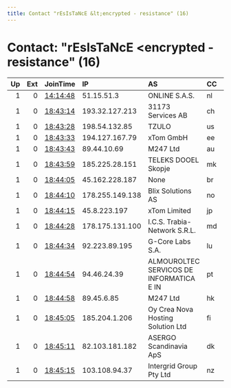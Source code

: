 ```yaml
---
title: Contact "rEsIsTaNcE &lt;encrypted - resistance" (16)
---
```


# Contact: "rEsIsTaNcE &lt;encrypted - resistance" (16)

|   Up |   Ext | JoinTime                                                                                              | IP              | AS                                       | CC   |   ORp |   Dirp | OS    | Version   | Nickname   |   eFamMembers |
|-----:|------:|:------------------------------------------------------------------------------------------------------|:----------------|:-----------------------------------------|:-----|------:|-------:|:------|:----------|:-----------|--------------:|
|    1 |     0 | [14:14:48](https://nusenu.github.io/OrNetStats/w/relay/E04DB4BEC4F5513D71A18C817A588F22180CAA37.html) | 51.15.51.3      | ONLINE S.A.S.                            | nl   |   443 |      0 | Linux | 0.4.6.10  | rEsIsTaNcE |            16 |
|    1 |     0 | [18:43:14](https://nusenu.github.io/OrNetStats/w/relay/E35C487C690BC8E5CBCBF1398D8E7A51A32B7F1F.html) | 193.32.127.213  | 31173 Services AB                        | ch   | 56507 |      0 | Linux | 0.4.6.10  | rEsIsTaNcE |            16 |
|    1 |     0 | [18:43:28](https://nusenu.github.io/OrNetStats/w/relay/F0E849C2EE6426D26E86D7E3F7D12AFCC59F4CB9.html) | 198.54.132.85   | TZULO                                    | us   | 60217 |      0 | Linux | 0.4.6.10  | rEsIsTaNcE |            16 |
|    1 |     0 | [18:43:33](https://nusenu.github.io/OrNetStats/w/relay/09224C5B1F2D5D04CDD2609F83ACC9CD11F851E9.html) | 194.127.167.79  | xTom GmbH                                | ee   | 56110 |      0 | Linux | 0.4.6.10  | rEsIsTaNcE |            16 |
|    1 |     0 | [18:43:43](https://nusenu.github.io/OrNetStats/w/relay/59F1E2C0CB89DDFCACB5D885F47933E7190590D5.html) | 89.44.10.69     | M247 Ltd                                 | au   | 54980 |      0 | Linux | 0.4.6.10  | rEsIsTaNcE |            16 |
|    1 |     0 | [18:43:59](https://nusenu.github.io/OrNetStats/w/relay/D991375D407E62C8376B22F3C400F6AB1F641C9A.html) | 185.225.28.151  | TELEKS DOOEL Skopje                      | mk   | 54966 |      0 | Linux | 0.4.6.10  | rEsIsTaNcE |            16 |
|    1 |     0 | [18:44:05](https://nusenu.github.io/OrNetStats/w/relay/383BE4E01F21B73A37017A896EC93F74A2692FBA.html) | 45.162.228.187  | None                                     | br   | 57407 |      0 | Linux | 0.4.6.10  | rEsIsTaNcE |            16 |
|    1 |     0 | [18:44:10](https://nusenu.github.io/OrNetStats/w/relay/3836CAF6DBD65462222918C291DC52321A63B7B4.html) | 178.255.149.138 | Blix Solutions AS                        | no   | 57063 |      0 | Linux | 0.4.6.10  | rEsIsTaNcE |            16 |
|    1 |     0 | [18:44:15](https://nusenu.github.io/OrNetStats/w/relay/FC5AD22C6332FE06F2829B37C8D42F577557EE9E.html) | 45.8.223.197    | xTom Limited                             | jp   | 57186 |      0 | Linux | 0.4.6.10  | rEsIsTaNcE |            16 |
|    1 |     0 | [18:44:28](https://nusenu.github.io/OrNetStats/w/relay/584BBFFAF93DDC3E2ACC2385DD5F596F22823C84.html) | 178.175.131.100 | I.C.S. Trabia-Network S.R.L.             | md   | 57470 |      0 | Linux | 0.4.6.10  | rEsIsTaNcE |            16 |
|    1 |     0 | [18:44:34](https://nusenu.github.io/OrNetStats/w/relay/BE25C5D2F606075798FFD04A3857F6B52BFD8AD3.html) | 92.223.89.195   | G-Core Labs S.A.                         | lu   | 58442 |      0 | Linux | 0.4.6.10  | rEsIsTaNcE |            16 |
|    1 |     0 | [18:44:54](https://nusenu.github.io/OrNetStats/w/relay/76776FFF0B08E4C3803E0EE07F9BE6BEB5A9BAC7.html) | 94.46.24.39     | ALMOUROLTEC SERVICOS DE INFORMATICA E IN | pt   | 54933 |      0 | Linux | 0.4.6.10  | rEsIsTaNcE |            16 |
|    1 |     0 | [18:44:58](https://nusenu.github.io/OrNetStats/w/relay/521C793AA719F2FD419165A4ED26C6BCAFF7CB5E.html) | 89.45.6.85      | M247 Ltd                                 | hk   | 56498 |      0 | Linux | 0.4.6.10  | rEsIsTaNcE |            16 |
|    1 |     0 | [18:45:05](https://nusenu.github.io/OrNetStats/w/relay/794102C3B73B966B844414AB772E498E8B0A2B4F.html) | 185.204.1.206   | Oy Crea Nova Hosting Solution Ltd        | fi   | 59671 |      0 | Linux | 0.4.6.10  | rEsIsTaNcE |            16 |
|    1 |     0 | [18:45:11](https://nusenu.github.io/OrNetStats/w/relay/997D4A621C4CC57AABE8516F4CA328BE7A3E075E.html) | 82.103.181.182  | ASERGO Scandinavia ApS                   | dk   | 56608 |      0 | Linux | 0.4.6.10  | rEsIsTaNcE |            16 |
|    1 |     0 | [18:45:15](https://nusenu.github.io/OrNetStats/w/relay/73C4E7801AAEC0B00C8804EB289E30A8B0925EC7.html) | 103.108.94.37   | Intergrid Group Pty Ltd                  | nz   | 57448 |      0 | Linux | 0.4.6.10  | rEsIsTaNcE |            16 |
